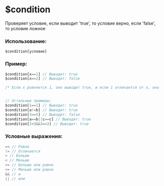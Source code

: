 # $condition
Проверяет условие, если выводит 'true', то условие верно, если 'false', то условие ложное



### Использование:
```
$condition[условие]
```

### Пример:

```js
$condition[x==1] // Выводит: true
$condition[x==2] // Выводит: false

/* Если x ровняется 1, оно выводит true, и если 1 отличается от x, оно выводит false. */


// Остальные примеры:
$condition[1==1] // Выводит: true
$condition[a!=b] // Выводит: true
$condition[3>=5] // Выводит: false
$condition[a==b||c==c] // Выводит: true
$condition[2<3&&3==3] // Выводит: true
```

### Условные выражения:
```js
== // Равно
!= // Отличается
> // Больше
< // Меньше 
>= // Больше или равно
<= // Меньше или равно
&& // и
|| // или
```
